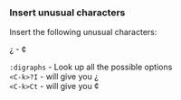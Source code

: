 ### Insert unusual characters

Insert the following unusual characters:

¿ - ¢

`:digraphs` - Look up all the possible options  
`<C-k>?I` - will give you ¿  
`<C-k>Ct` - will give you ¢  
